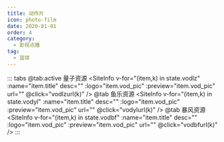 ```yaml
---
title: 动作片
icon: photo-film
date: 2020-01-01
order: 4
category:
  - 影视点播
tag:
  - 篮球
---
```


<ArtPlayer :src="state.src" :config="artPlayerConfig" />

::: tabs
@tab:active 量子资源
<SiteInfo v-for="(item,k) in state.vodlz" :name="item.title" desc="" :logo="item.vod_pic"
:preview="item.vod_pic" url="" @click="vodlzurl(k)" />
@tab 鱼乐资源
<SiteInfo v-for="(item,k) in state.vodyl" :name="item.title" desc="" :logo="item.vod_pic"
:preview="item.vod_pic" url="" @click="vodylurl(k)" />
@tab 暴风资源
<SiteInfo v-for="(item,k) in state.vodbf" :name="item.title" desc="" :logo="item.vod_pic"
:preview="item.vod_pic" url="" @click="vodbfurl(k)" />
:::

<script setup lang="ts">
  import { artplayerPlaylist } from 'cps/artplayer-plugin-playlist'
  import { vod } from 'db'
  import { poster, Hls } from 'cps/artConst'
  import { useStorage } from '@vueuse/core'
  import { onMounted, nextTick, onDeactivated } from "vue";
  
  const state = useStorage(
    "vod-dzp",
    {
      src:"",
      vodlz: [],
      vodyl: [],
      vodbf: [],
      PlayList: []
    }
  )
  
  onMounted(() => {
    nextTick(async () => {
      const lzcaiji = await vod.find({ "name": "lzzy-6" })
      const ylzy = await vod.find({ "name": "ylzy-6" })
      const bfzy = await vod.find({ "name": "bfzy-21" })
      state.value.vodlz = lzcaiji.data
      state.value.vodyl = ylzy.data
       state.value.vodbf = bfzy.data
      vodlzurl(0)
    })
  });
   const vodlzurl = (key) => {
    const { vodlz } = state.value
    state.value.PlayList =vodlz
    state.value.src = vodlz[key].url
  }
  const vodylurl = (key) => {
    const { vodyl } = state.value
    state.value.PlayList =vodyl
    state.value.src = vodyl[key].url
  }
  const vodbfurl = (key) => {
    const { vodbf } = state.value
    state.value.PlayList =vodbf
    state.value.src = vodbf[key].url
  }
  const artPlayerConfig = {
    poster,
    fullscreen: true,
    fullscreenWeb: true,    
    autoplay: true,
    muted: true,
    type: "Hls",
    customType: { Hls },
    plugins: [
      artplayerPlaylist({
        autoNext: true,
        playlist: state.value.PlayList
      })
    ],
  }
</script>
